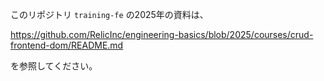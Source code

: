 このリポジトリ `training-fe` の2025年の資料は、

https://github.com/RelicInc/engineering-basics/blob/2025/courses/crud-frontend-dom/README.md

を参照してください。
